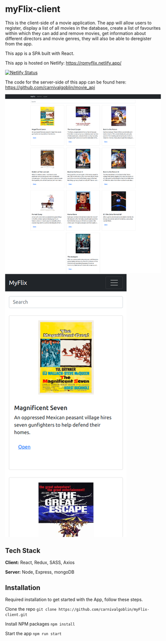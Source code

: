 # myFlix-client

This is the client-side of a movie application. The app will allow users to register, display a list of all movies in the database, 
create a list of favourites within which they can add and remove movies, 
get information about different directors and movie genres, they will also be able to deregister from the app.

This app is a SPA built with React.

This app is hosted on Netlify: https://rpmyflix.netlify.app/

[![Netlify Status](https://api.netlify.com/api/v1/badges/29afc444-8897-48b5-90a2-0c317b45e050/deploy-status)](https://app.netlify.com/sites/rpmyflix/deploys)

The code for the server-side of this app can be found here: https://github.com/carnivalgoblin/movie_api

![myFlix_App_Image](src/react-myflix.png)
![myFlix_App_Image](src/myFlix-mobile.png)

## Tech Stack

**Client:** React, Redux, SASS, Axios

**Server:** Node, Express, mongoDB

## Installation

Required installation to get started with the App, follow these steps.

Clone the repo
`git clone https://github.com/carnivalgoblin/myFlix-client.git`

Install NPM packages
`npm install`

Start the app
`npm run start`

